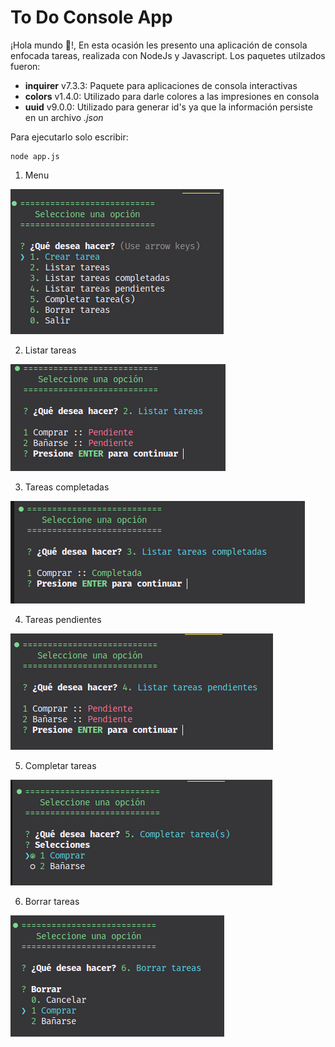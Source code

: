 
# To Do Console App 

¡Hola mundo 👋!, En esta ocasión les presento una aplicación de consola enfocada tareas, realizada con NodeJs y Javascript. Los paquetes utilzados fueron:
 
* **inquirer** v7.3.3: Paquete para aplicaciones de consola interactivas
* **colors** v1.4.0: Utilizado para darle colores a las impresiones en consola
* **uuid** v9.0.0: Utilizado para generar id's ya que la información persiste en un archivo *.json*

Para ejecutarlo solo escribir:

    node app.js

1. Menu

![](/assets/menu.png)

2. Listar tareas

![](/assets/listar_tareas.png)

3. Tareas completadas

![](/assets/tareas_completadas.png)

4. Tareas pendientes

![](/assets/tareas_pendientes.png)

5. Completar tareas

![](/assets/completar_tareas.png)

6. Borrar tareas

![](/assets/borrar_tareas.png)
